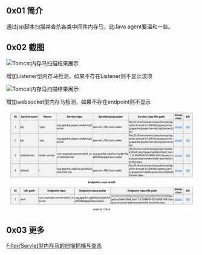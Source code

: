 ## 0x01 简介
通过jsp脚本扫描并查杀各类中间件内存马，比Java agent要温和一些。

## 0x02 截图
![Tomcat内存马扫描结果展示](doc/tomcat-memshell-scanner.png)

增加Listener型内存马检测，如果不存在Listener则不显示该项

![Tomcat内存马扫描结果展示](doc/listener.png)

增加websocket型内存马检测，如果不存在endpoint则不显示

![Tomcat内存马扫描结果展示](doc/endpoints.png)

## 0x03 更多
[Filter/Servlet型内存马的扫描抓捕与查杀](https://gv7.me/articles/2020/filter-servlet-type-memshell-scan-capture-and-kill/)